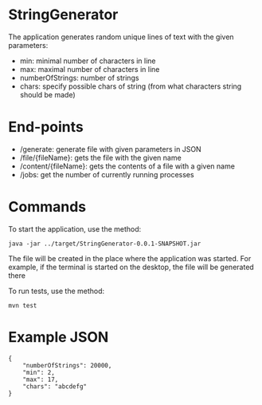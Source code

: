 # StringGenerator

The application generates random unique lines of text with the given parameters:
- min: minimal number of characters in line
- max: maximal number of characters in line
- numberOfStrings: number of strings
- chars: specify possible chars of string (from what characters string should be made)

# End-points

- /generate: generate file with given parameters in JSON
- /file/{fileName}: gets the file with the given name 
- /content/{fileName}: gets the contents of a file with a given name
- /jobs: get the number of currently running processes

# Commands

To start the application, use the method:
```
java -jar ../target/StringGenerator-0.0.1-SNAPSHOT.jar
```
The file will be created in the place where the application was started.
For example, if the terminal is started on the desktop, the file will be generated there

To run tests, use the method:
```
mvn test
```

# Example JSON

```
{
    "numberOfStrings": 20000,
    "min": 2,
    "max": 17,
    "chars": "abcdefg"
}
```
